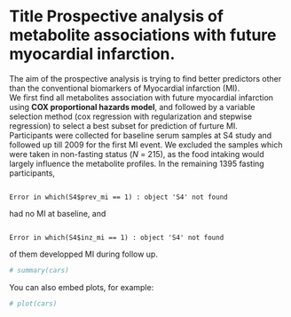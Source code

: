 Title Prospective analysis of metabolite associations with future myocardial infarction.
========================================================

The aim of the prospective analysis is trying to find better predictors other than the conventional biomarkers of Myocardial infarction (MI).  
We first find all metabolites association with future myocardial infarction using __COX proportional hazards model__, and followed by a variable selection method (cox regression with regularization and stepwise regression) to select a best subset for prediction of furture MI.  
Participants were collected for baseline serum samples at S4 study and followed up till 2009 for the first MI event. We excluded the samples which were taken in non-fasting status (_N_ = 215), as the food intaking would largely influence the metabolite profiles. In the remaining 1395 fasting participants, 

```

Error in which(S4$prev_mi == 1) : object 'S4' not found

```

 had no MI at baseline, and 

```

Error in which(S4$inz_mi == 1) : object 'S4' not found

```

 of them developped MI during follow up.


```r
# summary(cars)
```


You can also embed plots, for example:


```r
# plot(cars)
```


